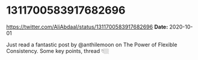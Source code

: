 # 1311700583917682696
https://twitter.com/AliAbdaal/status/1311700583917682696
**Date:** 2020-10-01

Just read a fantastic post by @anthilemoon on The Power of Flexible Consistency. Some key points, thread 👇🏼
